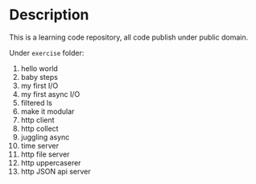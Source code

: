 # Description

This is a learning code repository, all code publish under public domain.

Under `exercise` folder:

1. hello world
2. baby steps
3. my first I/O
4. my first async I/O
5. filtered ls
6. make it modular
7. http client
8. http collect
9. juggling async
10. time server
11. http file server
12. http uppercaserer
13. http JSON api server